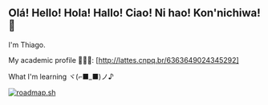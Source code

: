 ## Olá! Hello! Hola! Hallo! Ciao! Ni hao! Kon'nichiwa! 👋

I'm Thiago.

My academic profile 🧑🏼‍🎓: [http://lattes.cnpq.br/6363649024345292]

What I'm learning ヾ(⌐■_■)ノ♪

[![roadmap.sh](https://roadmap.sh/card/wide/66ae86ff19ba71f57b4b9b62?variant=dark&roadmaps=ai-data-scientist%2Cfull-stack%2Cmlops%2Cblockchain)](https://roadmap.sh)
